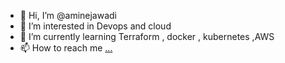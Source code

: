 - 👋 Hi, I’m @aminejawadi
- 👀 I’m interested in Devops and cloud
- 🌱 I’m currently learning Terraform , docker , kubernetes ,AWS
- 📫 How to reach me [...](https://www.linkedin.com/in/mohamed-amine-jaouadi93/)

<!---
aminejawadi/aminejawadi is a ✨ special ✨ repository because its `README.md` (this file) appears on your GitHub profile.
You can click the Preview link to take a look at your changes.
--->
